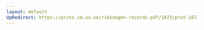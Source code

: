 ```yaml
---
layout: default
UpRedirect: https://pruto.im.uu.se/riksdagen-records-pdf/1873/prot-1873--fk--502/prot-1873--fk--502_009.pdf
---
```

